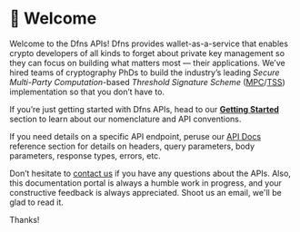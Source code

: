# 👋 Welcome

Welcome to the Dfns APIs! Dfns provides wallet-as-a-service that enables crypto developers of all kinds to forget about private key management so they can focus on building what matters most — their applications. We’ve hired teams of cryptography PhDs to build the industry’s leading _Secure Multi-Party Computation_-based _Threshold Signature Scheme_ ([MPC](https://en.wikipedia.org/wiki/Secure\_multi-party\_computation)/[TSS](https://en.wikipedia.org/wiki/Threshold\_cryptosystem)) implementation so that you don’t have to.

If you’re just getting started with Dfns APIs, head to our [**Getting Started**](getting-started/GettingStarted.md) section to learn about our nomenclature and API conventions.

If you need details on a specific API endpoint, peruse our [API Docs](api-docs/api-docs.md) reference section for details on headers, query parameters, body parameters, response types, errors, etc.

Don’t hesitate to [contact us](mailto:docs@dfns.co) if you have any questions about the APIs. Also, this documentation portal is always a humble work in progress, and your constructive feedback is always appreciated. Shoot us an email, we'll be glad to read it.

Thanks!
